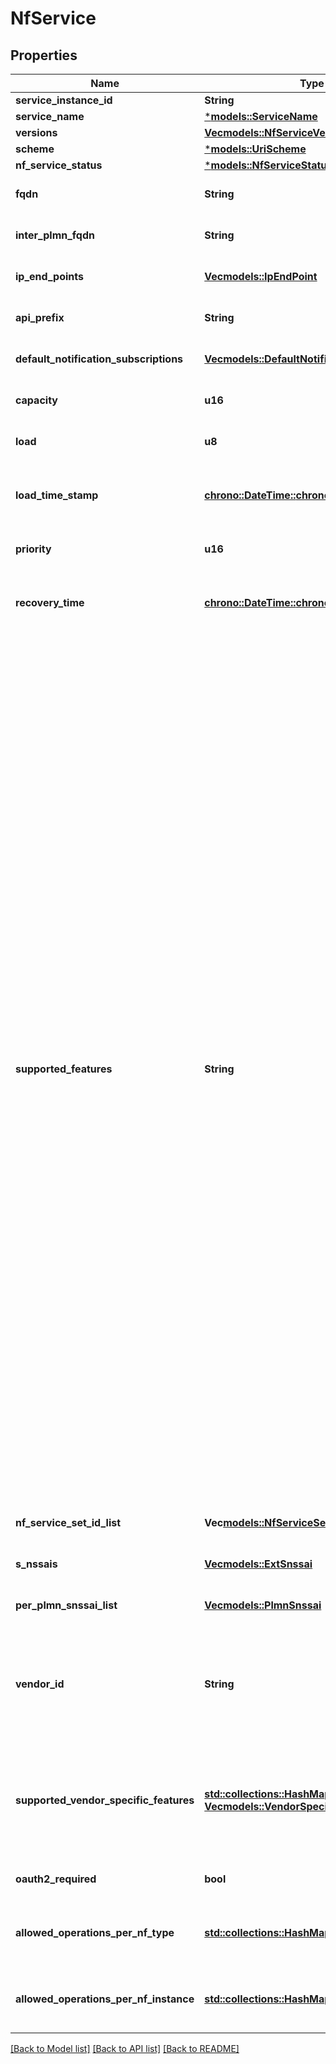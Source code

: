 # NfService

## Properties
Name | Type | Description | Notes
------------ | ------------- | ------------- | -------------
**service_instance_id** | **String** |  | 
**service_name** | [***models::ServiceName**](ServiceName.md) |  | 
**versions** | [**Vec<models::NfServiceVersion>**](NFServiceVersion.md) |  | 
**scheme** | [***models::UriScheme**](UriScheme.md) |  | 
**nf_service_status** | [***models::NfServiceStatus**](NFServiceStatus.md) |  | 
**fqdn** | **String** | Fully Qualified Domain Name | [optional] [default to None]
**inter_plmn_fqdn** | **String** | Fully Qualified Domain Name | [optional] [default to None]
**ip_end_points** | [**Vec<models::IpEndPoint>**](IpEndPoint.md) |  | [optional] [default to None]
**api_prefix** | **String** |  | [optional] [default to None]
**default_notification_subscriptions** | [**Vec<models::DefaultNotificationSubscription>**](DefaultNotificationSubscription.md) |  | [optional] [default to None]
**capacity** | **u16** |  | [optional] [default to None]
**load** | **u8** |  | [optional] [default to None]
**load_time_stamp** | [**chrono::DateTime::<chrono::Utc>**](DateTime.md) | string with format 'date-time' as defined in OpenAPI. | [optional] [default to None]
**priority** | **u16** |  | [optional] [default to None]
**recovery_time** | [**chrono::DateTime::<chrono::Utc>**](DateTime.md) | string with format 'date-time' as defined in OpenAPI. | [optional] [default to None]
**supported_features** | **String** | A string used to indicate the features supported by an API that is used as defined in clause  6.6 in 3GPP TS 29.500. The string shall contain a bitmask indicating supported features in  hexadecimal representation Each character in the string shall take a value of \"0\" to \"9\",  \"a\" to \"f\" or \"A\" to \"F\" and shall represent the support of 4 features as described in  table 5.2.2-3. The most significant character representing the highest-numbered features shall  appear first in the string, and the character representing features 1 to 4 shall appear last  in the string. The list of features and their numbering (starting with 1) are defined  separately for each API. If the string contains a lower number of characters than there are  defined features for an API, all features that would be represented by characters that are not  present in the string are not supported.  | [optional] [default to None]
**nf_service_set_id_list** | **Vec<models::NfServiceSetId>** |  | [optional] [default to None]
**s_nssais** | [**Vec<models::ExtSnssai>**](ExtSnssai.md) |  | [optional] [default to None]
**per_plmn_snssai_list** | [**Vec<models::PlmnSnssai>**](PlmnSnssai.md) |  | [optional] [default to None]
**vendor_id** | **String** | Vendor ID of the NF Service instance (Private Enterprise Number assigned by IANA) | [optional] [default to None]
**supported_vendor_specific_features** | [**std::collections::HashMap<String, Vec<models::VendorSpecificFeature>>**](array.md) | The key of the map is the IANA-assigned SMI Network Management Private Enterprise Codes  | [optional] [default to None]
**oauth2_required** | **bool** |  | [optional] [default to None]
**allowed_operations_per_nf_type** | [**std::collections::HashMap<String, Vec<String>>**](array.md) | A map (list of key-value pairs) where NF Type serves as key | [optional] [default to None]
**allowed_operations_per_nf_instance** | [**std::collections::HashMap<String, Vec<String>>**](array.md) | A map (list of key-value pairs) where NF Instance Id serves as key | [optional] [default to None]

[[Back to Model list]](../README.md#documentation-for-models) [[Back to API list]](../README.md#documentation-for-api-endpoints) [[Back to README]](../README.md)


